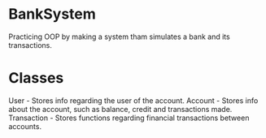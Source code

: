 # BankSystem
Practicing OOP by making a system tham simulates a bank and its transactions.

# Classes
User - Stores info regarding the user of the account.
Account - Stores info about the account, such as balance, credit and transactions made.
Transaction - Stores functions regarding financial transactions between accounts.
